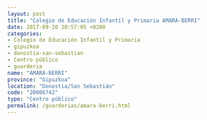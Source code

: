 ```yaml
---
layout: post
title: "Colegio de Educación Infantil y Primaria AMARA-BERRI"
date: 2017-09-20 20:57:05 +0200
categories:
- Colegio de Educación Infantil y Primaria
- gipuzkoa
- donostia-san-sebastian
- Centro público
- guarderia
name: "AMARA-BERRI"
province: "Gipuzkoa"
location: "Donostia/San Sebastián"
code: "20006742"
type: "Centro público"
permalink: /guarderias/amara-berri.html
---
```

